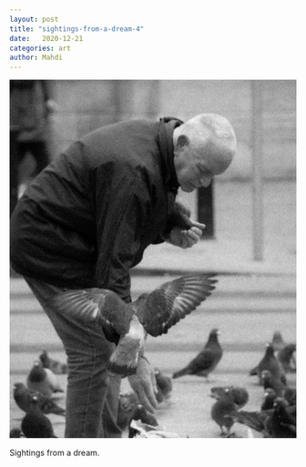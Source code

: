 ```yaml
---
layout: post
title: "sightings-from-a-dream-4"
date:   2020-12-21
categories: art
author: Mahdi
---
```


![sightings-from-a-dream-4](/img/arts/sightings-from-a-dream-4.jpg)

<span class='image-details'>
Sightings from a dream.
</span>
